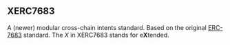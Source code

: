 ## XERC7683
A (newer) modular cross-chain intents standard. Based on the original [ERC-7683](https://github.com/ethereum/ERCs/blob/master/ERCS/erc-7683.md) standard. The *X* in XERC7683 stands for e**X**tended.
